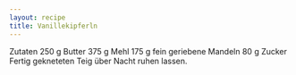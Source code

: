 ```yaml
---
layout: recipe
title: Vanillekipferln
---
```


Zutaten
250 g Butter
375 g Mehl
175 g fein geriebene Mandeln
80 g Zucker
Fertig gekneteten Teig über Nacht ruhen lassen.
